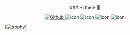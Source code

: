 <p align="center">
### Hi there 👋
</p>
<p align="center">
  <a href="https://github.com/cdprf">
  	<img alt="Github" src="https://img.shields.io/badge/GitHub-100000?style=for-the-badge&logo=github&logoColor=white" />
  </a>
  <img alt="icon" src="https://img.shields.io/badge/Windows-0078D6?style=for-the-badge&logo=windows&logoColor=white" />
  <img alt="icon" src="https://img.shields.io/badge/macOS-000000?style=for-the-badge&logo=apple&logoColor=white" />
  <img alt="icon" src="https://img.shields.io/badge/Linux-f75927?style=for-the-badge&logo=Linux&logoColor=white" />
  <img alt="icon" src="https://api.visitorbadge.io/api/visitors?path=https%3A%2F%2Fgithub.com%2Fcdprf&labelColor=%23000000&countColor=%23ff8a65" />
</p>


[![trophy](https://github-profile-trophy.vercel.app/?username=ryo-ma&row=2&column=3)]
<!--
**cdprf/cdprf** is a ✨ _special_ ✨ repository because its `README.md` (this file) appears on your GitHub profile.

Here are some ideas to get you started:

- 🔭 I’m currently working on ...
- 🌱 I’m currently learning ...
- 👯 I’m looking to collaborate on ...
- 🤔 I’m looking for help with ...
- 💬 Ask me about ...
- 📫 How to reach me: ...
- 😄 Pronouns: ...
- ⚡ Fun fact: ...
-->
